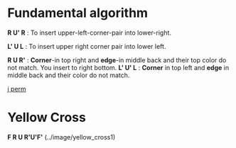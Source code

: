 


# Fundamental algorithm

**R U' R** : To insert upper-left-corner-pair into lower-right.

**L' U L** : To insert upper right corner pair into lower left.

**R U R'** : **Corner**-in top right and **edge**-in middle back and their top color do not match. You insert to right bottom.
**L' U' L** : **Corner** in top left and **edge** in middle back and their color do not match.
 
[j perm](https://www.youtube.com/watch?v=Ar_Zit1VLG0&t=53s)




# Yellow Cross 
**F R U R'U'F'** 
(../image/yellow_cross1)

